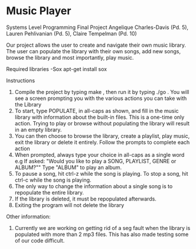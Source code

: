 # Music Player
Systems Level Programming Final Project
Angelique Charles-Davis (Pd. 5), Lauren Pehlivanian (Pd. 5), Claire Tempelman (Pd. 10)

Our project allows the user to create and navigate their own music library. The user can populate the library with their own songs, add new songs, browse the library and most importantly, play music.

Required libraries
-Sox
  apt-get install sox

Instructions
1. Compile the project by typing make , then run it by typing ./go . You will see a screen prompting you with the various actions you can take with the Library
3. To start, type POPULATE, in all-caps as shown, and fill in the music library with information about the built-in files. This is a one-time only action. Trying to play or browse without populating the library will result in an empty library.
4. You can then choose to browse the library, create a playlist, play music, exit the library or delete it entirely. Follow the prompts to complete each action
5. When prompted, always type your choice in all-caps as a single word
  e.g If asked: "Would you like to play a SONG, PLAYLIST, GENRE or ALBUM?"" Type "ALBUM" to play an album.
6. To pause a song, hit ctrl-z while the song is playing. To stop a song, hit ctrl-c while the song is playing.
7. The only way to change the information about a single song is to repopulate the entire library.
8. If the library is deleted, it must be repopulated afterwards.
9. Exiting the program will not delete the library

Other information:
1. Currently we are working on getting rid of a seg fault when the library is populated with more than 2 mp3 files. This has also made testing some of our code difficult.
